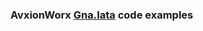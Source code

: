 ### AvxionWorx [Gna.Iata](https://www.nuget.org/packages/Gna.Iata/1.0.0.72#show-readme-container) code examples
